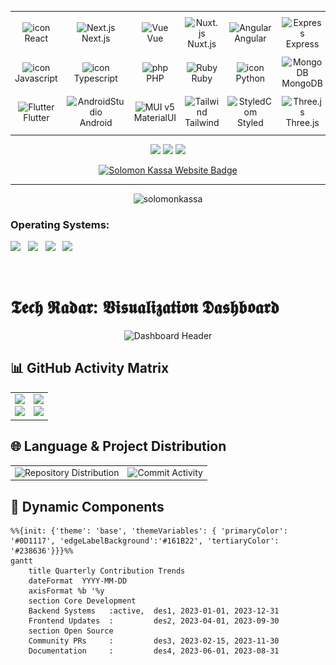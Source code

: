 <table align="center">
  <tr>
    <td align="center" width="90">
      <img src="https://techstack-generator.vercel.app/react-icon.svg" alt="icon" width="55" height="55" />
      <br>React
    </td>
    <td align="center" width="90">
      <img src="https://skillicons.dev/icons?i=nextjs" width="45" height="45" alt="Next.js" />
      <br>Next.js
    </td>
    <td align="center" width="90">
      <img src="https://skillicons.dev/icons?i=vue" width="45" height="45" alt="Vue" />
      <br>Vue
    </td>
    <td align="center" width="90">
      <img src="https://skillicons.dev/icons?i=nuxtjs" width="45" height="45" alt="Nuxt.js" />
      <br>Nuxt.js
    </td>
    <td align="center" width="90">
      <img src="https://skillicons.dev/icons?i=angular" width="45" height="45" alt="Angular" />
      <br>Angular
    </td>
    <td align="center" width="90">
      <img src="https://skillicons.dev/icons?i=express" width="45" height="45" alt="Express" />
      <br>Express
    </td>
    <td align="center" width="90">
      <img src="https://skillicons.dev/icons?i=laravel" width="45" height="45" alt="Laravel" />
      <br>Laravel
    </td>
    <td align="center" width="90">
      <img src="https://skillicons.dev/icons?i=rails" width="45" height="45" alt="rails" />
      <br>Rails
    </td>
    <td align="center" width="90">
      <img src="https://techstack-generator.vercel.app/django-icon.svg" alt="icon" width="55" height="55" />
      <br>Django
    </td>
    <td align="center" width="90">
      <img src="https://github.com/devicons/devicon/blob/master/icons/phoenix/phoenix-original-wordmark.svg" title="Phoenix" alt="Phoenix " width="45" height="45"/>
      <br>Phoenix
    </td>
  </tr>
  <tr>
    <td align="center" width="90">
      <img src="https://techstack-generator.vercel.app/js-icon.svg" alt="icon" width="55" height="55" />
      <br>Javascript
    </td>
    <td align="center" width="90">
      <img src="https://techstack-generator.vercel.app/ts-icon.svg" alt="icon" width="55" height="55" />
      <br>Typescript
    </td>
    <td align="center" width="90">
      <img src="https://skillicons.dev/icons?i=php" width="45" height="45" alt="php" />
      <br>PHP
    </td>
    <td align="center" width="90">
      <img src="https://skillicons.dev/icons?i=ruby" width="45" height="45" alt="Ruby" />
      <br>Ruby
    </td>
    <td align="center" width="90">
      <img src="https://techstack-generator.vercel.app/python-icon.svg" alt="icon" width="55" height="55" />
      <br>Python
    </td>
    <td align="center" width="90">
      <img src="https://skillicons.dev/icons?i=mongodb" width="45" height="45" alt="MongoDB" />
      <br>MongoDB
    </td>
    <td align="center" width="90">
      <img src="https://techstack-generator.vercel.app/mysql-icon.svg" alt="icon" width="55" height="55" />
      <br>MySQL
    </td>
    <td align="center" width="90">
      <img src="https://skillicons.dev/icons?i=postgres" width="45" height="45" alt="PostgreSQL" />
      <br>PostgreSQL
    </td>
    <td align="center" width="90">
      <img src="https://skillicons.dev/icons?i=sqlite" width="45" height="45" alt="SQLite" />
      <br>SQLite
    </td>
    <td align="center" width="90">
      <img src="https://skillicons.dev/icons?i=supabase" width="45" height="45" alt="Supabase" />
      <br>Supabase
    </td>
  </tr>
  <tr>
    <td align="center" width="90">
      <img src="https://skillicons.dev/icons?i=flutter" width="45" height="45" alt="Flutter" />
      <br>Flutter
    </td>
    <td align="center" width="90">
      <img src="https://skillicons.dev/icons?i=androidstudio" width="45" height="45" alt="AndroidStudio" />
      <br>Android
    </td>
    <td align="center" width="90">
      <img src="https://skillicons.dev/icons?i=materialui" width="45" height="45" alt="MUI v5" />
      <br>MaterialUI
    </td>
    <td align="center" width="90">
      <img src="https://skillicons.dev/icons?i=tailwind" width="45" height="45" alt="Tailwind" />
      <br>Tailwind
    </td>
    <td align="center" width="90">
      <img src="https://skillicons.dev/icons?i=styledcomponents" width="45" height="45" alt="StyledCom" />
      <br>Styled
    </td>
    <td align="center" width="90">
      <img src="https://skillicons.dev/icons?i=threejs" width="45" height="45" alt="Three.js" />
      <br>Three.js
    </td>
    <td align="center" width="90">
      <img src="https://github.com/kroim/profile/blob/master/icons/icon_nft.png?raw=true" height="45" >
      <br>NFT
    </td>
    <td align="center" width="90">
      <img src="https://github.com/kroim/profile/blob/master/icons/icon_defi.png?raw=true" height="45" >
      <br>DeFi
    </td>
    <td align="center" width="90">
      <img src="https://skillicons.dev/icons?i=solidity" width="45" height="45" alt="Solidity" />
      <br>Solidity
    </td>
    <td align="center" width="90">
      <img src="https://skillicons.dev/icons?i=rust" width="45" height="45" alt="Rust" />
      <br>Rust
    </td>
  </tr>
</table>
<!-- Stats -->
<p align="center">
  <img src="https://img.shields.io/github/followers/Solomonkassa?label=Followers&style=social" />
  <img src="https://img.shields.io/badge/Public%20Repos-166-green?style=flat-square&logo=codeforces" />
  <img src="https://img.shields.io/badge/Hireable-Yes-brightgreen?style=flat-square&logo=freelancer" />
</p>



<p align="center">
  <a href="https://solomonkassa.et" target="_blank" rel="noopener noreferrer">
    <img src="https://img.shields.io/badge/🌐 Solomon%20Kassa-00BFFF?style=for-the-badge&logo=internet-explorer&logoColor=white" alt="Solomon Kassa Website Badge" />
  </a>
</p>

---
<p align="center">
  <img src="https://komarev.com/ghpvc/?username=solomonkassa&label=Profile%20views&color=0e75b6&style=flat" alt="solomonkassa" />
</p>

<h3>Operating Systems: </h3>
<p>
<img src="https://img.shields.io/badge/Ubuntu-E95420?style=for-the-badge&logo=ubuntu&logoColor=white" />&nbsp;&nbsp;
<img src="https://img.shields.io/badge/Windows-0078D6?style=for-the-badge&logo=windows&logoColor=white" />&nbsp;&nbsp;
<img src="https://img.shields.io/badge/Linux-FCC624?style=for-the-badge&logo=linux&logoColor=black" />&nbsp;&nbsp;
<img src="https://img.shields.io/badge/Android-3DDC84?style=for-the-badge&logo=android&logoColor=white" />&nbsp;&nbsp;
</p>

<br/>

# 𝕿𝖊𝖈𝖍 𝕽𝖆𝖉𝖆𝖗: 𝖁𝖎𝖘𝖚𝖆𝖑𝖎𝖟𝖆𝖙𝖎𝖔𝖓 𝕯𝖆𝖘𝖍𝖇𝖔𝖆𝖗𝖉

<div align="center">
  
![Dashboard Header](https://readme-typing-svg.demolab.com?font=Fira+Code&size=26&duration=3000&pause=500&color=27DDB5&center=true&vCenter=true&width=800&height=50&lines=🚀+Dynamic+Profile+Analytics;📊+Real-time+Coding+Activity;)

</div>

## 📊 GitHub Activity Matrix

<table align="center">
  <tr>
    <td align="center" valign="top">
      <img src="https://github-readme-stats.vercel.app/api?username=solomonkassa&show_icons=true&theme=algolia&include_all_commits=true&count_private=true&hide_border=true&line_height=27&custom_title=Development+Activity" width="400"/>
      <br>
      <img src="https://github-readme-streak-stats.herokuapp.com/?user=solomonkassa&theme=algolia&hide_border=true&fire=DD2727&ring=52DD27&background=0D1117" width="400"/>
    </td>
    <td align="center" valign="top">
      <img src="https://github-readme-activity-graph.vercel.app/graph?username=solomonkassa&theme=react-dark&hide_border=true&area=true&custom_title=Contribution+Heatmap&radius=12" width="400"/>
      <br>
      <img src="https://github-profile-summary-cards.vercel.app/api/cards/productive-time?username=solomonkassa&theme=algolia&utcOffset=3&hide_border=true" width="400"/>
    </td>
  </tr>
</table>

## 🌐 Language & Project Distribution

<table align="center">
  <tr>
    <td align="center">
      <img src="https://github-profile-summary-cards.vercel.app/api/cards/repos-per-language?username=solomonkassa&theme=algolia&exclude=html,css,scss&hide_border=true" width="400" alt="Repository Distribution"/>
    </td>
    <td align="center">
      <img src="https://github-profile-summary-cards.vercel.app/api/cards/most-commit-language?username=solomonkassa&theme=algolia&hide_border=true" width="400" alt="Commit Activity"/>
    </td>
  </tr>
</table>

## 🚀 Dynamic Components

```mermaid
%%{init: {'theme': 'base', 'themeVariables': { 'primaryColor': '#0D1117', 'edgeLabelBackground':'#161B22', 'tertiaryColor': '#238636'}}}%%
gantt
    title Quarterly Contribution Trends
    dateFormat  YYYY-MM-DD
    axisFormat %b '%y
    section Core Development
    Backend Systems   :active,  des1, 2023-01-01, 2023-12-31
    Frontend Updates  :         des2, 2023-04-01, 2023-09-30
    section Open Source
    Community PRs     :         des3, 2023-02-15, 2023-11-30
    Documentation     :         des4, 2023-06-01, 2023-08-31
```
